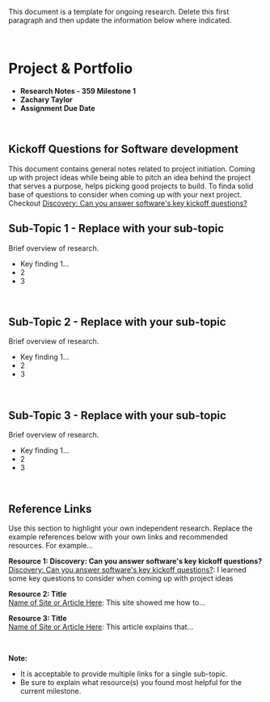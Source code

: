 This document is a template for ongoing research. Delete this first paragraph and then update the information below where indicated.

<br>

# Project & Portfolio

- **Research Notes - 359 Milestone 1**
- **Zachary Taylor**
- **Assignment Due Date**

<br>

## Kickoff Questions for Software development

This document contains general notes related to project initiation. Coming up with project ideas while being able to pitch an idea behind the project that serves a purpose, helps picking good projects to build. To finda solid base of questions to consider when coming up with your next project. Checkout [Discovery: Can you answer software's key kickoff questions?](https://envylabs.com/insights/software-development-discovery-process)
<br>

## Sub-Topic 1 - Replace with your sub-topic

Brief overview of research.

- Key finding 1...
- 2
- 3

<br>

## Sub-Topic 2 - Replace with your sub-topic

Brief overview of research.

- Key finding 1...
- 2
- 3

<br>

## Sub-Topic 3 - Replace with your sub-topic

Brief overview of research.

- Key finding 1...
- 2
- 3

<br>

## Reference Links

Use this section to highlight your own independent research. Replace the example references below with your own links and recommended resources. For example...

**Resource 1: Discovery: Can you answer software's key kickoff questions?**  
[Discovery: Can you answer software's key kickoff questions?](https://envylabs.com/insights/software-development-discovery-process): I learned some key questions to consider when coming up with project ideas

**Resource 2: Title**  
[Name of Site or Article Here](https://www.someaddress.com/full/url/): This site showed me how to...

**Resource 3: Title**  
[Name of Site or Article Here](https://www.someaddress.com/full/url/): This article explains that...

<br>

**Note:**

- It is acceptable to provide multiple links for a single sub-topic.
- Be sure to explain what resource(s) you found most helpful for the current milestone.

